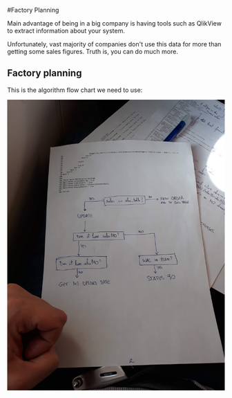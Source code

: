 #Factory Planning

Main advantage of being in a big company is having tools such as QlikView to extract information about your system.

Unfortunately, vast majority of companies don't use this data for more than getting some sales figures. Truth is, you can do much more.

## Factory planning

This is the algorithm flow chart we need to use:

![Flow chart](https://raw.githubusercontent.com/darroyolpz/Factory-planning/master/20190912_183720.jpg)
